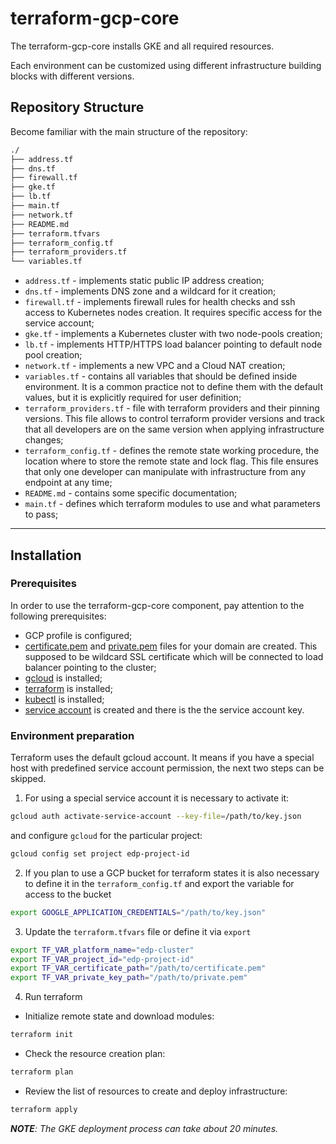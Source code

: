 # terraform-gcp-core

The terraform-gcp-core installs GKE and all required resources.

Each environment can be customized using different infrastructure building blocks with different versions.

## Repository Structure

Become familiar with the main structure of the repository:
```bash
./
├── address.tf
├── dns.tf
├── firewall.tf
├── gke.tf
├── lb.tf
├── main.tf
├── network.tf
├── README.md
├── terraform.tfvars
├── terraform_config.tf
├── terraform_providers.tf
└── variables.tf
```

- `address.tf` - implements static public IP address creation;
- `dns.tf` - implements DNS zone and a wildcard for it creation;
- `firewall.tf` - implements firewall rules for health checks and ssh access to Kubernetes nodes creation. It requires specific access for the service account;
- `gke.tf` - implements a Kubernetes cluster with two node-pools creation;
- `lb.tf` - implements HTTP/HTTPS load balancer pointing to default node pool creation;
- `network.tf` - implements a new VPC and a Cloud NAT creation;
- `variables.tf` - contains all variables that should be defined inside environment. It is a common practice not to define them with the default values, but it is explicitly required for user definition;
- `terraform_providers.tf` - file with terraform providers and their pinning versions. This file allows to control terraform provider versions and track that all developers are on the same version when applying infrastructure changes;
- `terraform_config.tf` - defines the remote state working procedure, the location where to store the remote state and lock flag. This file ensures that only one developer can manipulate with infrastructure from any endpoint at any time;
- `README.md` - contains some specific documentation;
- `main.tf` - defines which terraform modules to use and what parameters to pass;
---

## Installation

### Prerequisites

In order to use the terraform-gcp-core component, pay attention to the following prerequisites:

* GCP profile is configured;
* [certificate.pem]() and [private.pem]() files for your domain are created. This supposed to be wildcard SSL certificate which will be connected to load balancer pointing to the cluster;
* [gcloud](https://cloud.google.com/sdk/install) is installed;
* [terraform](https://www.terraform.io/downloads.html) is installed;
* [kubectl](https://cloud.google.com/kubernetes-engine/docs/quickstart) is installed;
* [service account](https://cloud.google.com/iam/docs/creating-managing-service-account-keys) is created and there is the the service account key.

### Environment preparation

Terraform uses the default gcloud account. It means if you have a special host with predefined service account permission, the next two steps can be skipped.

1. For using a special service account it is necessary to activate it:
```bash
gcloud auth activate-service-account --key-file=/path/to/key.json
```
and configure `gcloud` for the particular project:
```bash
gcloud config set project edp-project-id
```
2. If you plan to use a GCP bucket for terraform states it is also necessary to define it in the `terraform_config.tf` and export the variable for access to the bucket
```bash
export GOOGLE_APPLICATION_CREDENTIALS="/path/to/key.json"
```

3. Update the `terraform.tfvars` file or define it via `export`
```bash
export TF_VAR_platform_name="edp-cluster"
export TF_VAR_project_id="edp-project-id"
export TF_VAR_certificate_path="/path/to/certificate.pem"
export TF_VAR_private_key_path="/path/to/private.pem"
```
4. Run terraform

* Initialize remote state and download modules:
```bash
terraform init
```
* Check the resource creation plan:
```bash
terraform plan
```
* Review the list of resources to create and deploy infrastructure:
```bash
terraform apply
```

_**NOTE**: The GKE deployment process can take about 20 minutes._
